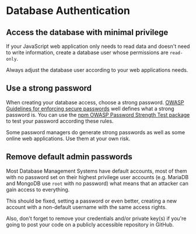 Database Authentication
=======================

## Access the database with minimal privilege

If your JavaScript web application only needs to read data and doesn't need to
write information, create a database user whose permissions are `read-only`.

Always adjust the database user according to your web applications needs.

## Use a strong password

When creating your database access, choose a strong password. [OWASP Guidelines
for enforcing secure passwords][2] well defines what a strong password is.
You can use the [npm OWASP Password Strength Test package][3] to test your
password according these rules.

Some password managers do generate strong passwords as well as some online web
applications. Use them at your own risk.

## Remove default admin passwords

Most Database Management Systems have default accounts, most of them with no
password set on their highest privilege user accounts (e.g. MariaDB and MongoDB
use `root` with no password) what means that an attacker can gain access to
everything.

This should be fixed, setting a password or even better, creating a new account
with a non-default username with the same access rights.

Also, don't forget to remove your credentials and/or private key(s) if you're
going to post your code on a publicly accessible repository in GitHub.

[1]: https://strongpasswordgenerator.com/
[2]: https://www.owasp.org/index.php/Authentication_Cheat_Sheet#Implement_Proper_Password_Strength_Controls
[3]: https://github.com/nowsecure/owasp-password-strength-test
